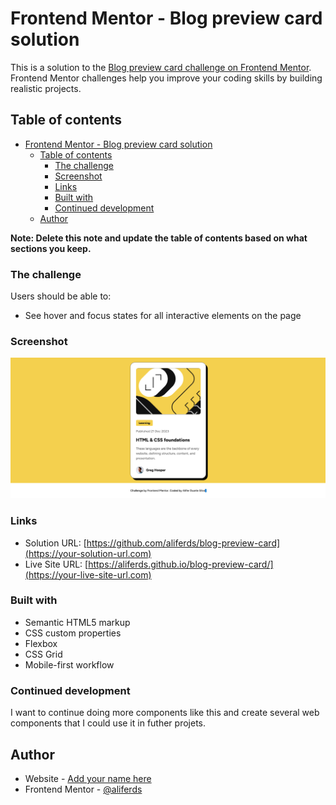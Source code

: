 # Frontend Mentor - Blog preview card solution

This is a solution to the [Blog preview card challenge on Frontend Mentor](https://www.frontendmentor.io/challenges/blog-preview-card-ckPaj01IcS). Frontend Mentor challenges help you improve your coding skills by building realistic projects. 

## Table of contents

- [Frontend Mentor - Blog preview card solution](#frontend-mentor---blog-preview-card-solution)
  - [Table of contents](#table-of-contents)
    - [The challenge](#the-challenge)
    - [Screenshot](#screenshot)
    - [Links](#links)
    - [Built with](#built-with)
    - [Continued development](#continued-development)
  - [Author](#author)

**Note: Delete this note and update the table of contents based on what sections you keep.**

### The challenge

Users should be able to:

- See hover and focus states for all interactive elements on the page

### Screenshot

![Solution screenshot](./screenshot.png)

### Links

- Solution URL: [https://github.com/aliferds/blog-preview-card](https://your-solution-url.com)
- Live Site URL: [https://aliferds.github.io/blog-preview-card/](https://your-live-site-url.com)

### Built with

- Semantic HTML5 markup
- CSS custom properties
- Flexbox
- CSS Grid
- Mobile-first workflow


### Continued development

I want to continue doing more components like this and create several web components that I could use it in futher projets.

## Author

- Website - [Add your name here](https://myportifolio-git-main-aliferds-projects.vercel.app/)
- Frontend Mentor - [@aliferds](https://www.frontendmentor.io/profile/aliferds)